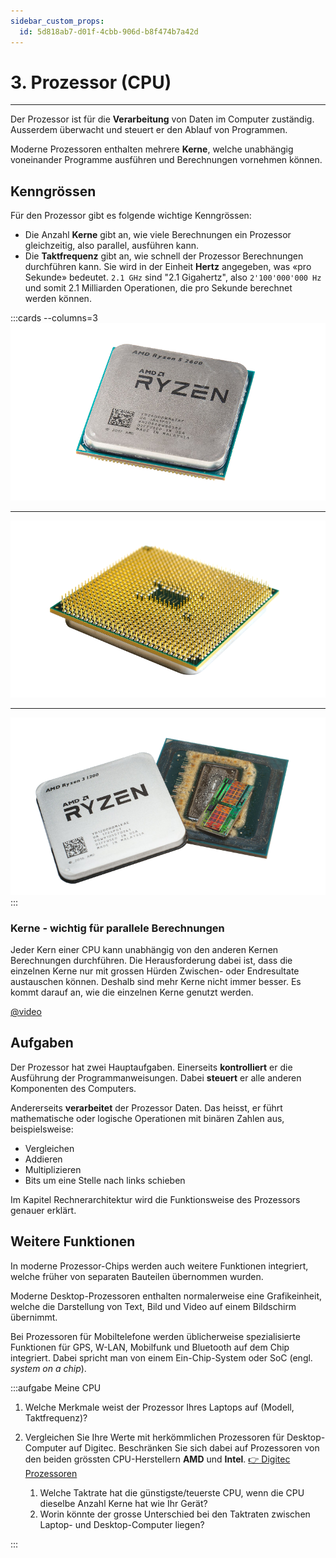 ```yaml
---
sidebar_custom_props:
  id: 5d818ab7-d01f-4cbb-906d-b8f474b7a42d
---
```


# 3. Prozessor (CPU)
---

Der Prozessor ist für die **Verarbeitung** von Daten im Computer zuständig. Ausserdem überwacht und steuert er den Ablauf von Programmen.

Moderne Prozessoren enthalten mehrere **Kerne**, welche unabhängig voneinander Programme ausführen und Berechnungen vornehmen können.

## Kenngrössen

Für den Prozessor gibt es folgende wichtige Kenngrössen:

- Die Anzahl **Kerne** gibt an, wie viele Berechnungen ein Prozessor gleichzeitig, also parallel, ausführen kann.
- Die **Taktfrequenz** gibt an, wie schnell der Prozessor Berechnungen durchführen kann. Sie wird in der Einheit **Hertz** angegeben, was «pro Sekunde» bedeutet. `2.1 GHz` sind "2.1 Gigahertz", also `2'100'000'000 Hz` und somit 2.1 Milliarden Operationen, die pro Sekunde berechnet werden können.

:::cards --columns=3
![AMD Ryzen-Prozessor](images/03-cpu-top.png)
***
![Pins auf Unterseite](images/03-cpu-bottom.png)
***
![geöffneter Prozessor](images/03-cpu-open.png)
:::

### Kerne - wichtig für parallele Berechnungen

Jeder Kern einer CPU kann unabhängig von den anderen Kernen Berechnungen durchführen. Die Herausforderung dabei ist, dass die einzelnen Kerne nur mit grossen Hürden Zwischen- oder Endresultate austauschen können. Deshalb sind mehr Kerne nicht immer besser. Es kommt darauf an, wie die einzelnen Kerne genutzt werden.

[@video](images/03-sequential-vs-parallel.mp4)

## Aufgaben

Der Prozessor hat zwei Hauptaufgaben. Einerseits **kontrolliert** er die Ausführung der Programmanweisungen. Dabei **steuert** er alle anderen Komponenten des Computers.

Andererseits **verarbeitet** der Prozessor Daten. Das heisst, er führt mathematische oder logische Operationen mit binären Zahlen aus, beispielsweise:

- Vergleichen
- Addieren
- Multiplizieren
- Bits um eine Stelle nach links schieben

Im Kapitel Rechnerarchitektur wird die Funktionsweise des Prozessors genauer erklärt.

## Weitere Funktionen

In moderne Prozessor-Chips werden auch weitere Funktionen integriert, welche früher von separaten Bauteilen übernommen wurden.

Moderne Desktop-Prozessoren enthalten normalerweise eine Grafikeinheit, welche die Darstellung von Text, Bild und Video auf einem Bildschirm übernimmt.

Bei Prozessoren für Mobiltelefone werden üblicherweise spezialisierte Funktionen für GPS, W-LAN, Mobilfunk und Bluetooth auf dem Chip integriert. Dabei spricht man von einem Ein-Chip-System oder SoC (engl. *system on a chip*).

:::aufgabe Meine CPU
<Answer type="state" webKey="998cfc97-5fac-4a43-9358-b1b1c134521c" />

1. Welche Merkmale weist der Prozessor Ihres Laptops auf (Modell, Taktfrequenz)?
   
   <Answer type="text" webKey="087f885c-41b8-41d0-8ac9-d95d46f0c141" />

2. Vergleichen Sie Ihre Werte mit herkömmlichen Prozessoren für Desktop-Computer auf Digitec. Beschränken Sie sich dabei auf Prozessoren von den beiden grössten CPU-Herstellern **AMD** und **Intel**. [👉 Digitec Prozessoren](https://www.digitec.ch/de/s1/producttype/prozessor-83?filter=t_bra%3D38%7C9)
   1. Welche Taktrate hat die günstigste/teuerste CPU, wenn die CPU dieselbe Anzahl Kerne hat wie Ihr Gerät?
   2. Worin könnte der grosse Unterschied bei den Taktraten zwischen Laptop- und Desktop-Computer liegen?

  <Answer type="text" webKey="bd480f52-a373-40fc-8666-33b977b4bc1f" />
:::

